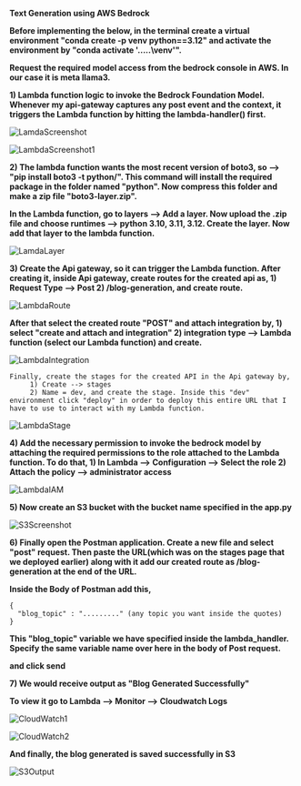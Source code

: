 **Text Generation using AWS Bedrock**

**Before implementing the below, in the terminal create a virtual environment "conda create -p venv python==3.12" and activate the environment by "conda activate '.....\venv'".**

**Request the required model access from the bedrock console in AWS. In our case it is meta llama3.**

**1) Lambda function logic to invoke the Bedrock Foundation Model. Whenever my api-gateway captures any post event and the context, it triggers the Lambda function by hitting the lambda-handler() first.**

![LamdaScreenshot](https://github.com/user-attachments/assets/4a289164-25b1-4f1d-aa0e-f94962463da4)

![LambdaScreenshot1](https://github.com/user-attachments/assets/680b695a-65fa-49a2-9b1e-ccc50e14b712)

**2) The lambda function wants the most recent version of boto3, so --> "pip install boto3 -t python/". This command will install the required package in the folder named "python". Now compress this folder and make a zip file "boto3-layer.zip".**
   
**In the Lambda function, go to layers --> Add a layer. Now upload the .zip file and choose runtimes  --> python 3.10, 3.11, 3.12. Create the layer. Now add that layer to the lambda function.**

![LamdaLayer](https://github.com/user-attachments/assets/0425fdad-d76e-4012-bdeb-1df7bd89d235)

**3) Create the Api gateway, so it can trigger the Lambda function. After creating it, inside Api gateway, create routes for the created api as,
         1) Request Type --> Post
         2) /blog-generation, and create route.**

![LambdaRoute](https://github.com/user-attachments/assets/42c185a1-7c34-4008-8fd1-b6660d8a2583)


   **After that select the created route "POST" and attach integration by,
         1) select "create and attach and integration"
         2) integration type --> Lambda function (select our Lambda function) and create.**

![LambdaIntegration](https://github.com/user-attachments/assets/35c61691-35e2-42f9-9b65-b2a1beca7b41)

    Finally, create the stages for the created API in the Api gateway by,
         1) Create --> stages
         2) Name = dev, and create the stage. Inside this "dev" environment click "deploy" in order to deploy this entire URL that I have to use to interact with my Lambda function.
         
![LambdaStage](https://github.com/user-attachments/assets/2a3f50e6-a942-42ed-89aa-1b88d0aa327a)


**4) Add the necessary permission to invoke the bedrock model by attaching the required permissions to the role attached to the Lambda function. To do that,
         1) In Lambda --> Configuration --> Select the role
         2) Attach the policy --> administrator access**

![LambdaIAM](https://github.com/user-attachments/assets/c8681c1f-166b-4097-8730-23034a96ae84)


**5) Now create an S3 bucket with the bucket name specified in the app.py**

![S3Screenshot](https://github.com/user-attachments/assets/9c9f645d-b29a-4205-bfc6-05b5e25deea6)

**6) Finally open the Postman application. Create a new file and select "post" request. Then paste the URL(which was on the stages page that we deployed earlier) along with it add our created route as /blog-generation at the end of the URL.**

**Inside the Body of Postman add this,**

    {
      "blog_topic" : "........." (any topic you want inside the quotes)
    }

**This "blog_topic" variable we have specified inside the lambda_handler. Specify the same variable name over here in the body of Post request.**

**and click send**

**7) We would receive output as "Blog Generated Successfully"**

**To view it go to Lambda --> Monitor --> Cloudwatch Logs**

![CloudWatch1](https://github.com/user-attachments/assets/c90a3377-1952-4aeb-badd-f675574dd4a5)

![CloudWatch2](https://github.com/user-attachments/assets/311674d8-1dca-4212-8ae0-915bdae5c61f)

**And finally, the blog generated is saved successfully in S3**

![S3Output](https://github.com/user-attachments/assets/72fc92e6-5fa2-4033-a518-0754e2fae9cf)


